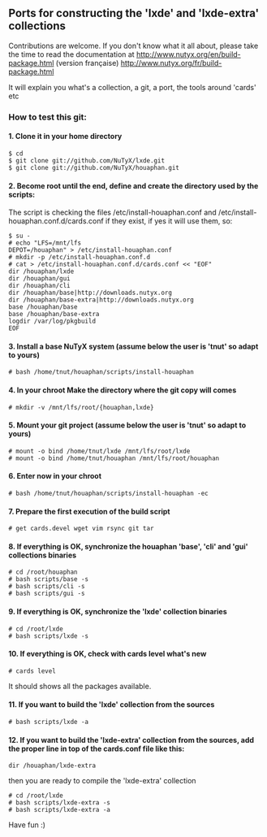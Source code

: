 ## Ports for constructing the 'lxde' and 'lxde-extra' collections

Contributions are welcome. If you don't know what it all about, please take the time to read the documentation at
http://www.nutyx.org/en/build-package.html
(version française)
http://www.nutyx.org/fr/build-package.html

It will explain you what's a collection, a git, a port, the tools around 'cards' etc

### How to test this git:

#### 1. Clone it in your home directory

    $ cd
    $ git clone git://github.com/NuTyX/lxde.git
    $ git clone git://github.com/NuTyX/houaphan.git

#### 2. Become root until the end, define and create the directory used by the scripts:

 The script is checking the files /etc/install-houaphan.conf and /etc/install-houaphan.conf.d/cards.conf if they exist, if yes it will use them, so:

    $ su -
    # echo "LFS=/mnt/lfs
    DEPOT=/houaphan" > /etc/install-houaphan.conf
    # mkdir -p /etc/install-houaphan.conf.d
    # cat > /etc/install-houaphan.conf.d/cards.conf << "EOF"
    dir /houaphan/lxde
    dir /houaphan/gui
    dir /houaphan/cli
    dir /houaphan/base|http://downloads.nutyx.org
    dir /houaphan/base-extra|http://downloads.nutyx.org
    base /houaphan/base
    base /houaphan/base-extra
    logdir /var/log/pkgbuild
    EOF

#### 3. Install a base NuTyX system (assume below the user is 'tnut' so adapt to yours)

    # bash /home/tnut/houaphan/scripts/install-houaphan

#### 4. In your chroot Make the directory where the git copy will comes

    # mkdir -v /mnt/lfs/root/{houaphan,lxde}

#### 5. Mount your git project (assume below the user is 'tnut' so adapt to yours)

    # mount -o bind /home/tnut/lxde /mnt/lfs/root/lxde
    # mount -o bind /home/tnut/houaphan /mnt/lfs/root/houaphan

#### 6. Enter now in your chroot

    # bash /home/tnut/houaphan/scripts/install-houaphan -ec

#### 7. Prepare the first execution of the build script

    # get cards.devel wget vim rsync git tar
 
#### 8. If everything is OK, synchronize the  houaphan 'base', 'cli' and 'gui' collections binaries

    # cd /root/houaphan
    # bash scripts/base -s
    # bash scripts/cli -s
    # bash scripts/gui -s
    
#### 9. If everything is OK, synchronize the 'lxde' collection binaries 

    # cd /root/lxde
    # bash scripts/lxde -s

#### 10. If everything is OK, check with cards level what's new

    # cards level

 It should shows all the packages available.

#### 11. If you want to build the 'lxde' collection from the sources

    # bash scripts/lxde -a

#### 12. If you want to build the 'lxde-extra' collection from the sources, add the proper line in top of the cards.conf file like this:

    dir /houaphan/lxde-extra

 then you are ready to compile the 'lxde-extra' collection

    # cd /root/lxde
    # bash scripts/lxde-extra -s
    # bash scripts/lxde-extra -a 

Have fun :)

